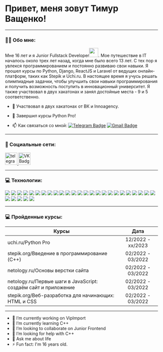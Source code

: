 
# Привет, меня зовут Тимур Ващенко!

---

### :man_technologist: Обо мне:

Мне 16 лет и я Junior Fullstack Developer<img src="https://media.giphy.com/media/WUlplcMpOCEmTGBtBW/giphy.gif" width="30px">. Мое путешествие в IT началось около трех лет назад, когда мне было всего 13 лет. С тех пор я увлекся программированием и постоянно развиваю свои навыки. Я прошел курсы по Python, Django, ReactJS и Laravel от ведущих онлайн-платформ, таких как Stepik и Uchi.ru. В настоящее время я учусь решать олимпиадные задачки, чтобы улучшить свои навыки программирования и получить возможность поступить в инновационный университет. Я также участвовал в двух хакатонах и занял достойные места - 9 и 5 соответственно.

- :telescope: Участвовал в двух хакатонах от ВК и Innoagency.

- :seedling: Завершил курсы Python Pro!

- :mailbox: Как связаться со мной: [![Telegram Badge](https://img.shields.io/badge/-sallyqx-blue?style=flat&logo=Telegram&logoColor=white)](https://t.me/sallyqx) [![Gmail Badge](https://img.shields.io/badge/-Gmail-red?style=flat&logo=Gmail&logoColor=white)](mailto:timvash90@gmail.com)

---

### 🤝 Социальные сети:

  <div id="badges">
    <a href="https://t.me/sallyqx" target="_blank">
      <img src="https://cdn-icons-png.flaticon.com/512/2111/2111646.png" width="40" height="40" alt="telegram group" />
    </a>
    <a href="https://vk.com/bandolll" target="_blank">
      <img src="https://cdn-icons-png.flaticon.com/512/145/145813.png" width="40" height="40" alt="VK Badge"/>
    </a>
  </div>

---

### 💻 Технологии:

<div>
    <img src="https://img.shields.io/badge/python-1e1e1e?style=for-the-badge&logo=python&logoColor=FFFFFF"/>
    <img src="https://img.shields.io/badge/django-1e1e1e?style=for-the-badge&logo=django&logoColor=FFFFFF"/>
    <img src="https://img.shields.io/badge/flask-1e1e1e?style=for-the-badge&logo=flask&logoColor=FFFFFF"/>
    <img src="https://img.shields.io/badge/fastapi-1e1e1e?style=for-the-badge&logo=fastapi&logoColor=FFFFFF"/>
    <img src="https://img.shields.io/badge/poetry-1e1e1e?style=for-the-badge&logo=poetry&logoColor=FFFFFF"/>
    <img src="https://img.shields.io/badge/php-1e1e1e?style=for-the-badge&logo=php&logoColor=FFFFFF"/>
    <img src="https://img.shields.io/badge/laravel-1e1e1e?style=for-the-badge&logo=laravel&logoColor=FFFFFF"/>
    <img src="https://img.shields.io/badge/livewire-1e1e1e?style=for-the-badge&logo=livewire&logoColor=FFFFFF"/>
    <img src="https://img.shields.io/badge/.ENV-1e1e1e?style=for-the-badge&logo=dotenv&logoColor=FFFFFF"/>
    <img src="https://img.shields.io/badge/javascript-1e1e1e?style=for-the-badge&logo=javascript&logoColor=FFFFFF"/>
    <img src="https://img.shields.io/badge/Node.js-1e1e1e?style=for-the-badge&logo=nodedotjs&logoColor=FFFFFF"/>
    <img src="https://img.shields.io/badge/webpack-1e1e1e?style=for-the-badge&logo=webpack&logoColor=FFFFFF"/>
    <img src="https://img.shields.io/badge/express-1e1e1e?style=for-the-badge&logo=express&logoColor=FFFFFF"/>
    <img src="https://img.shields.io/badge/react-1e1e1e?style=for-the-badge&logo=react&logoColor=FFFFFF"/>
    <img src="https://img.shields.io/badge/Next.js-1e1e1e?style=for-the-badge&logo=nextdotjs&logoColor=FFFFFF"/>
    <img src="https://img.shields.io/badge/redux.js-1e1e1e?style=for-the-badge&logo=redux&logoColor=FFFFFF"/>
    <img src="https://img.shields.io/badge/vue-1e1e1e?style=for-the-badge&logo=vuedotjs&logoColor=FFFFFF"/>
    <img src="https://img.shields.io/badge/Nuxt.js-1e1e1e?style=for-the-badge&logo=nuxtdotjs&logoColor=FFFFFF"/>
    <img src="https://img.shields.io/badge/vuetify.js-1e1e1e?style=for-the-badge&logo=vuetify&logoColor=FFFFFF"/>
    <img src="https://img.shields.io/badge/Electron.js-1e1e1e?style=for-the-badge&logo=electron&logoColor=FFFFFF"/>
    <img src="https://img.shields.io/badge/html-1e1e1e?style=for-the-badge&logo=html5&logoColor=FFFFFF"/>
    <img src="https://img.shields.io/badge/pug-1e1e1e?style=for-the-badge&logo=pug&logoColor=FFFFFF"/>
    <img src="https://img.shields.io/badge/bem-1e1e1e?style=for-the-badge&logo=bem&logoColor=FFFFFF"/>
    <img src="https://img.shields.io/badge/css-1e1e1e?style=for-the-badge&logo=css3&logoColor=FFFFFF"/>
    <img src="https://img.shields.io/badge/sass-1e1e1e?style=for-the-badge&logo=sass&logoColor=FFFFFF"/>
    <img src="https://img.shields.io/badge/bootstrap-1e1e1e?style=for-the-badge&logo=bootstrap&logoColor=FFFFFF"/>
    <img src="https://img.shields.io/badge/tailwindcss-1e1e1e?style=for-the-badge&logo=tailwindcss&logoColor=FFFFFF"/>
    <img src="https://img.shields.io/badge/git-1e1e1e?style=for-the-badge&logo=git&logoColor=FFFFFF"/>
    <img src="https://img.shields.io/badge/linux-1e1e1e?style=for-the-badge&logo=linux&logoColor=FFFFFF"/>
    <img src="https://img.shields.io/badge/docker-1e1e1e?style=for-the-badge&logo=docker&logoColor=FFFFFF"/>
</div>

---

### 💻 Пройденные курсы:

| Курсы                                                           | Дата              |
| ----------------------------------------------------------------| :---------------: |
| uchi.ru/Python Pro									                            | 12/2022 - xx/2023 |
| stepik.org/Введение в программирование (C++)                    | 02/2022 - 03/2022 |
| netology.ru/Основы верстки сайта                                | 02/2022 - 03/2022 |
| netology.ru/Первые шаги в JavaScript: создаём сайт и приложение | 02/2022 - 03/2022 |
| stepik.org/Веб-разработка для начинающих: HTML и CSS            | 02/2022 - 03/2022 |

---

- 🔭 I’m currently working on VipImport
- 🌱 I’m currently learning C++
- 👯 I’m looking to collaborate on Junior Frontend
- 🤔 I’m looking for help with C++
- 💬 Ask me about life
- ⚡ Fun fact: I'm 16 years old.
